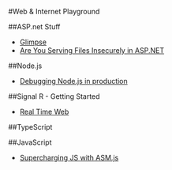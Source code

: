 #Web & Internet Playground

##ASP.net Stuff
- [Glimpse](http://www.hanselman.com/blog/IfYoureNotUsingGlimpseWithASPNETForDebuggingAndProfilingYoureMissingOut.aspx)
- [Are You Serving Files Insecurely in ASP.NET](http://www.filipekberg.se/2013/07/12/are-you-serving-files-insecurely-in-asp-net/)

##Node.js
- [Debugging Node.js in production](http://www.slideshare.net/yunongx/debugging-node-in-prod)

##Signal R - Getting Started
- [Real Time Web](http://www.asp.net/signalr/overview/getting-started/real-time-web-applications-with-signalr)

##TypeScript

##JavaScript
- [Supercharging JS with ASM.js](https://blogs.windows.com/msedgedev/2015/11/10/supercharging-javascript-performance-with-asm-js/)